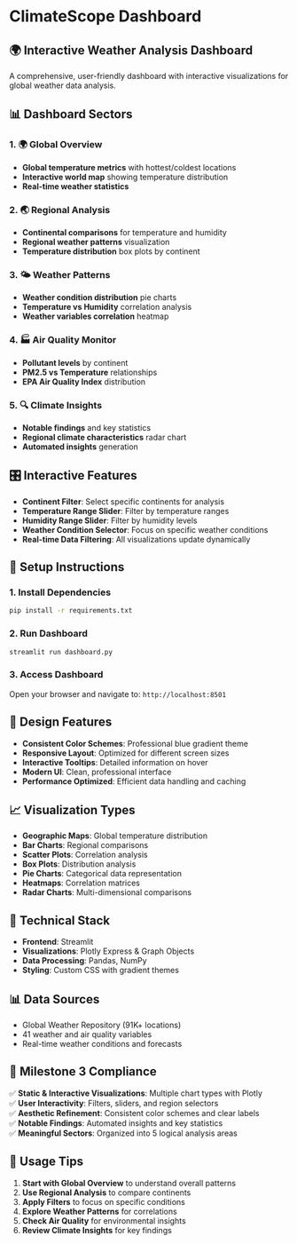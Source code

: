 
# ClimateScope Dashboard 

## 🌍 Interactive Weather Analysis Dashboard

A comprehensive, user-friendly dashboard with interactive visualizations for global weather data analysis.

## 📊 Dashboard Sectors

### 1. 🌍 Global Overview
- **Global temperature metrics** with hottest/coldest locations
- **Interactive world map** showing temperature distribution
- **Real-time weather statistics**

### 2. 🌏 Regional Analysis  
- **Continental comparisons** for temperature and humidity
- **Regional weather patterns** visualization
- **Temperature distribution** box plots by continent

### 3. 🌤️ Weather Patterns
- **Weather condition distribution** pie charts
- **Temperature vs Humidity** correlation analysis
- **Weather variables correlation** heatmap

### 4. 🏭 Air Quality Monitor
- **Pollutant levels** by continent
- **PM2.5 vs Temperature** relationships
- **EPA Air Quality Index** distribution

### 5. 🔍 Climate Insights
- **Notable findings** and key statistics
- **Regional climate characteristics** radar chart
- **Automated insights** generation

## 🎛️ Interactive Features

- **Continent Filter**: Select specific continents for analysis
- **Temperature Range Slider**: Filter by temperature ranges
- **Humidity Range Slider**: Filter by humidity levels  
- **Weather Condition Selector**: Focus on specific weather conditions
- **Real-time Data Filtering**: All visualizations update dynamically

## 🚀 Setup Instructions

### 1. Install Dependencies
```bash
pip install -r requirements.txt
```

### 2. Run Dashboard
```bash
streamlit run dashboard.py
```

### 3. Access Dashboard
Open your browser and navigate to: `http://localhost:8501`

## 🎨 Design Features

- **Consistent Color Schemes**: Professional blue gradient theme
- **Responsive Layout**: Optimized for different screen sizes
- **Interactive Tooltips**: Detailed information on hover
- **Modern UI**: Clean, professional interface
- **Performance Optimized**: Efficient data handling and caching

## 📈 Visualization Types

- **Geographic Maps**: Global temperature distribution
- **Bar Charts**: Regional comparisons
- **Scatter Plots**: Correlation analysis
- **Box Plots**: Distribution analysis
- **Pie Charts**: Categorical data representation
- **Heatmaps**: Correlation matrices
- **Radar Charts**: Multi-dimensional comparisons

## 🔧 Technical Stack

- **Frontend**: Streamlit
- **Visualizations**: Plotly Express & Graph Objects
- **Data Processing**: Pandas, NumPy
- **Styling**: Custom CSS with gradient themes

## 📊 Data Sources

- Global Weather Repository (91K+ locations)
- 41 weather and air quality variables
- Real-time weather conditions and forecasts

## 🎯 Milestone 3 Compliance

✅ **Static & Interactive Visualizations**: Multiple chart types with Plotly  
✅ **User Interactivity**: Filters, sliders, and region selectors  
✅ **Aesthetic Refinement**: Consistent color schemes and clear labels  
✅ **Notable Findings**: Automated insights and key statistics  
✅ **Meaningful Sectors**: Organized into 5 logical analysis areas  

## 🚀 Usage Tips

1. **Start with Global Overview** to understand overall patterns
2. **Use Regional Analysis** to compare continents
3. **Apply Filters** to focus on specific conditions
4. **Explore Weather Patterns** for correlations
5. **Check Air Quality** for environmental insights
6. **Review Climate Insights** for key findings
